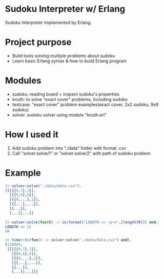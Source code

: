 # Sudoku Interpreter w/ Erlang

Sudoku Interpreter implemented by Erlang.

# Project purpose
+ Build tools solving multiple problems about sudoku
+ Learn basic Erlang syntax & how to build Erlang program

# Modules
+ sudoku: reading board + inspect sudoku's properties
+ knuth: to solve "exact cover" problems, including sudoku
+ testcase: "exact cover" problem examples(exact cover, 2x2 sudoku, 9x9 sudoku)
+ solver: sudoku solver using module "knuth.erl"

# How I used it
1. Add sudoku problem into "./data" folder with format .csv
2. Call "solver:solve/1" or "solver:solve/2" with path of sudoku problem

# Example
```erlang
1> solver:solve("./data/data.csv").
[[[{{9,7},1}],
  [{{9,6},6}],
  [{{9,...},2}],
  [{{...},...}],
  [{...}],
  [...]|...]]
  
2> solver:solve(fun(R) -> io:format("LENGTH => ~p~n",[length(R)]) end,"./data/data.csv").
LENGTH => 52
ok

3> timer:tc(fun() -> solver:solve("./data/data.csv") end).
{110000,
 [[[{{9,7},1}],
   [{{9,6},6}],
   [{{9,...},2}],
   [{{...},...}],
   [{...}],
   [...]|...]]}
```
